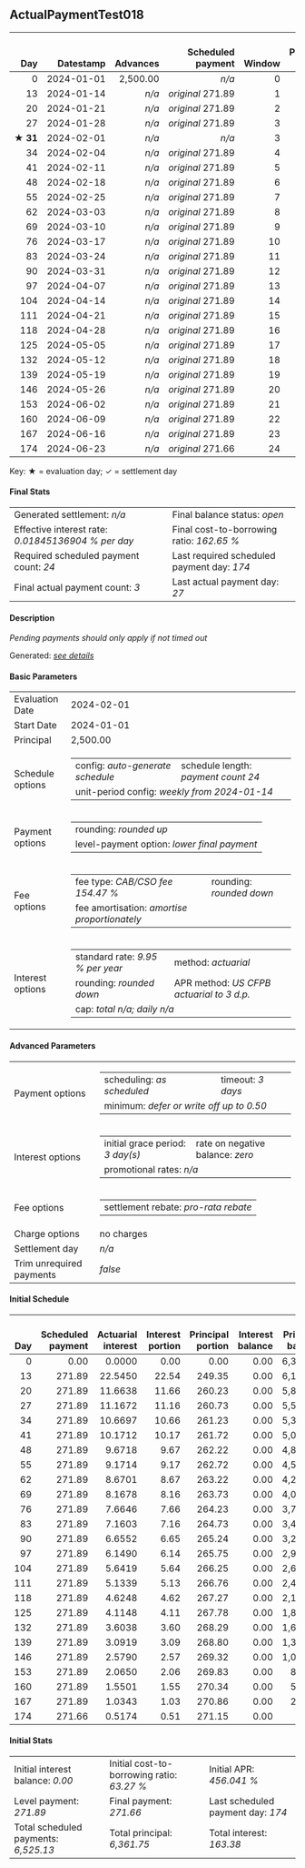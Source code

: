 <h2>ActualPaymentTest018</h2>
<table>
    <thead style="vertical-align: bottom;">
        <th class="ci00" style="text-align: right;">Day</th>
        <th class="ci01" style="text-align: right;">Datestamp</th>
        <th class="ci02" style="text-align: right;">Advances</th>
        <th class="ci03" style="text-align: right;">Scheduled payment</th>
        <th class="ci04" style="text-align: right;">Window</th>
        <th class="ci05" style="text-align: right;">Payment due</th>
        <th class="ci06" style="text-align: right;">Actual payments</th>
        <th class="ci07" style="text-align: right;">Net effect</th>
        <th class="ci08" style="text-align: right;">Payment status</th>
        <th class="ci09" style="text-align: right;">Balance status</th>
        <th class="ci10" style="text-align: right;">Actuarial interest</th>
        <th class="ci11" style="text-align: right;">New interest</th>
        <th class="ci12" style="text-align: right;">Interest portion</th>
        <th class="ci13" style="text-align: right;">Fee rebate if&nbsp;settled</th>
        <th class="ci14" style="text-align: right;">Fee rebate</th>
        <th class="ci15" style="text-align: right;">Fee portion</th>
        <th class="ci16" style="text-align: right;">Principal portion</th>
        <th class="ci17" style="text-align: right;">Interest balance</th>
        <th class="ci18" style="text-align: right;">Fee balance</th>
        <th class="ci19" style="text-align: right;">Principal balance</th>
        <th class="ci20" style="text-align: right;">Settlement figure</th>
    </thead>
    <tr style="text-align: right;">
        <td class="ci00">0</td>
        <td class="ci01" style="white-space: nowrap;">2024-01-01</td>
        <td class="ci02">2,500.00</td>
        <td class="ci03" style="white-space: nowrap;"><i>n/a<i></td>
        <td class="ci04">0</td>
        <td class="ci05">0.00</td>
        <td class="ci06"><i>n/a</i></td>
        <td class="ci07">0.00</td>
        <td class="ci08"><i>none&nbsp;scheduled</i></td>
        <td class="ci09">open</td>
        <td class="ci10">0.0000</td>
        <td class="ci11">0.0000</td>
        <td class="ci12">0.00</td>
        <td class="ci13">3,861.75</td>
        <td class="ci14">0.00</td>
        <td class="ci15">0.00</td>
        <td class="ci16">0.00</td>
        <td class="ci17">0.0000</td>
        <td class="ci18">3,861.75</td>
        <td class="ci19">2,500.00</td>
        <td class="ci20">6,361.75</td>
    </tr>
    <tr style="text-align: right;">
        <td class="ci00">13</td>
        <td class="ci01" style="white-space: nowrap;">2024-01-14</td>
        <td class="ci02"><i>n/a</i></td>
        <td class="ci03" style="white-space: nowrap;"><i>original</i> 271.89</td>
        <td class="ci04">1</td>
        <td class="ci05">271.89</td>
        <td class="ci06"><i>confirmed</i>&nbsp;271.89</td>
        <td class="ci07">271.89</td>
        <td class="ci08"><i>payment&nbsp;made</i></td>
        <td class="ci09">open</td>
        <td class="ci10">22.5450</td>
        <td class="ci11">22.5450</td>
        <td class="ci12">22.54</td>
        <td class="ci13">3,573.23</td>
        <td class="ci14">0.00</td>
        <td class="ci15">151.37</td>
        <td class="ci16">97.98</td>
        <td class="ci17">0.0000</td>
        <td class="ci18">3,710.38</td>
        <td class="ci19">2,402.02</td>
        <td class="ci20">2,539.17</td>
    </tr>
    <tr style="text-align: right;">
        <td class="ci00">20</td>
        <td class="ci01" style="white-space: nowrap;">2024-01-21</td>
        <td class="ci02"><i>n/a</i></td>
        <td class="ci03" style="white-space: nowrap;"><i>original</i> 271.89</td>
        <td class="ci04">2</td>
        <td class="ci05">271.89</td>
        <td class="ci06">271.89&nbsp;<i>timed&nbsp;out</i></td>
        <td class="ci07">0.00</td>
        <td class="ci08"><i>missed&nbsp;payment</i></td>
        <td class="ci09">open</td>
        <td class="ci10">11.6638</td>
        <td class="ci11">11.6638</td>
        <td class="ci12">0.00</td>
        <td class="ci13">3,417.88</td>
        <td class="ci14">0.00</td>
        <td class="ci15">0.00</td>
        <td class="ci16">0.00</td>
        <td class="ci17">11.6638</td>
        <td class="ci18">3,710.38</td>
        <td class="ci19">2,402.02</td>
        <td class="ci20">2,706.18</td>
    </tr>
    <tr style="text-align: right;">
        <td class="ci00">27</td>
        <td class="ci01" style="white-space: nowrap;">2024-01-28</td>
        <td class="ci02"><i>n/a</i></td>
        <td class="ci03" style="white-space: nowrap;"><i>original</i> 271.89</td>
        <td class="ci04">3</td>
        <td class="ci05">271.89</td>
        <td class="ci06">271.89&nbsp;<i>timed&nbsp;out</i></td>
        <td class="ci07">0.00</td>
        <td class="ci08"><i>missed&nbsp;payment</i></td>
        <td class="ci09">open</td>
        <td class="ci10">11.6638</td>
        <td class="ci11">11.6638</td>
        <td class="ci12">0.00</td>
        <td class="ci13">3,262.52</td>
        <td class="ci14">0.00</td>
        <td class="ci15">0.00</td>
        <td class="ci16">0.00</td>
        <td class="ci17">23.3276</td>
        <td class="ci18">3,710.38</td>
        <td class="ci19">2,402.02</td>
        <td class="ci20">2,873.20</td>
    </tr>
    <tr style="text-align: right;">
        <td class="ci00">&#x2605;&nbsp;<b>31</b></td>
        <td class="ci01" style="white-space: nowrap;">2024-02-01</td>
        <td class="ci02"><i>n/a</i></td>
        <td class="ci03" style="white-space: nowrap;"><i>n/a<i></td>
        <td class="ci04">3</td>
        <td class="ci05">0.00</td>
        <td class="ci06"><i>n/a</i></td>
        <td class="ci07">0.00</td>
        <td class="ci08"><i>information&nbsp;only</i></td>
        <td class="ci09">open</td>
        <td class="ci10">6.6650</td>
        <td class="ci11">6.6650</td>
        <td class="ci12">0.00</td>
        <td class="ci13">3,173.74</td>
        <td class="ci14">0.00</td>
        <td class="ci15">0.00</td>
        <td class="ci16">0.00</td>
        <td class="ci17">29.9926</td>
        <td class="ci18">3,710.38</td>
        <td class="ci19">2,402.02</td>
        <td class="ci20">2,968.65</td>
    </tr>
    <tr style="text-align: right;">
        <td class="ci00">34</td>
        <td class="ci01" style="white-space: nowrap;">2024-02-04</td>
        <td class="ci02"><i>n/a</i></td>
        <td class="ci03" style="white-space: nowrap;"><i>original</i> 271.89</td>
        <td class="ci04">4</td>
        <td class="ci05">271.89</td>
        <td class="ci06"><i>n/a</i></td>
        <td class="ci07">271.89</td>
        <td class="ci08"><i>not&nbsp;yet&nbsp;due</i></td>
        <td class="ci09">open</td>
        <td class="ci10">4.9988</td>
        <td class="ci11">4.9988</td>
        <td class="ci12">34.99</td>
        <td class="ci13">3,107.16</td>
        <td class="ci14">0.00</td>
        <td class="ci15">143.81</td>
        <td class="ci16">93.09</td>
        <td class="ci17">0.0000</td>
        <td class="ci18">3,566.57</td>
        <td class="ci19">2,308.93</td>
        <td class="ci20">3,040.23</td>
    </tr>
    <tr style="text-align: right;">
        <td class="ci00">41</td>
        <td class="ci01" style="white-space: nowrap;">2024-02-11</td>
        <td class="ci02"><i>n/a</i></td>
        <td class="ci03" style="white-space: nowrap;"><i>original</i> 271.89</td>
        <td class="ci04">5</td>
        <td class="ci05">271.89</td>
        <td class="ci06"><i>n/a</i></td>
        <td class="ci07">271.89</td>
        <td class="ci08"><i>not&nbsp;yet&nbsp;due</i></td>
        <td class="ci09">open</td>
        <td class="ci10">11.2117</td>
        <td class="ci11">11.2117</td>
        <td class="ci12">11.21</td>
        <td class="ci13">2,951.80</td>
        <td class="ci14">0.00</td>
        <td class="ci15">158.24</td>
        <td class="ci16">102.44</td>
        <td class="ci17">0.0000</td>
        <td class="ci18">3,408.33</td>
        <td class="ci19">2,206.49</td>
        <td class="ci20">2,934.91</td>
    </tr>
    <tr style="text-align: right;">
        <td class="ci00">48</td>
        <td class="ci01" style="white-space: nowrap;">2024-02-18</td>
        <td class="ci02"><i>n/a</i></td>
        <td class="ci03" style="white-space: nowrap;"><i>original</i> 271.89</td>
        <td class="ci04">6</td>
        <td class="ci05">271.89</td>
        <td class="ci06"><i>n/a</i></td>
        <td class="ci07">271.89</td>
        <td class="ci08"><i>not&nbsp;yet&nbsp;due</i></td>
        <td class="ci09">open</td>
        <td class="ci10">10.7143</td>
        <td class="ci11">10.7143</td>
        <td class="ci12">10.71</td>
        <td class="ci13">2,796.44</td>
        <td class="ci14">0.00</td>
        <td class="ci15">158.55</td>
        <td class="ci16">102.63</td>
        <td class="ci17">0.0000</td>
        <td class="ci18">3,249.78</td>
        <td class="ci19">2,103.86</td>
        <td class="ci20">2,829.09</td>
    </tr>
    <tr style="text-align: right;">
        <td class="ci00">55</td>
        <td class="ci01" style="white-space: nowrap;">2024-02-25</td>
        <td class="ci02"><i>n/a</i></td>
        <td class="ci03" style="white-space: nowrap;"><i>original</i> 271.89</td>
        <td class="ci04">7</td>
        <td class="ci05">271.89</td>
        <td class="ci06"><i>n/a</i></td>
        <td class="ci07">271.89</td>
        <td class="ci08"><i>not&nbsp;yet&nbsp;due</i></td>
        <td class="ci09">open</td>
        <td class="ci10">10.2159</td>
        <td class="ci11">10.2159</td>
        <td class="ci12">10.21</td>
        <td class="ci13">2,641.09</td>
        <td class="ci14">0.00</td>
        <td class="ci15">158.85</td>
        <td class="ci16">102.83</td>
        <td class="ci17">0.0000</td>
        <td class="ci18">3,090.93</td>
        <td class="ci19">2,001.03</td>
        <td class="ci20">2,722.76</td>
    </tr>
    <tr style="text-align: right;">
        <td class="ci00">62</td>
        <td class="ci01" style="white-space: nowrap;">2024-03-03</td>
        <td class="ci02"><i>n/a</i></td>
        <td class="ci03" style="white-space: nowrap;"><i>original</i> 271.89</td>
        <td class="ci04">8</td>
        <td class="ci05">271.89</td>
        <td class="ci06"><i>n/a</i></td>
        <td class="ci07">271.89</td>
        <td class="ci08"><i>not&nbsp;yet&nbsp;due</i></td>
        <td class="ci09">open</td>
        <td class="ci10">9.7166</td>
        <td class="ci11">9.7166</td>
        <td class="ci12">9.71</td>
        <td class="ci13">2,485.73</td>
        <td class="ci14">0.00</td>
        <td class="ci15">159.16</td>
        <td class="ci16">103.02</td>
        <td class="ci17">0.0000</td>
        <td class="ci18">2,931.77</td>
        <td class="ci19">1,898.01</td>
        <td class="ci20">2,615.94</td>
    </tr>
    <tr style="text-align: right;">
        <td class="ci00">69</td>
        <td class="ci01" style="white-space: nowrap;">2024-03-10</td>
        <td class="ci02"><i>n/a</i></td>
        <td class="ci03" style="white-space: nowrap;"><i>original</i> 271.89</td>
        <td class="ci04">9</td>
        <td class="ci05">271.89</td>
        <td class="ci06"><i>n/a</i></td>
        <td class="ci07">271.89</td>
        <td class="ci08"><i>not&nbsp;yet&nbsp;due</i></td>
        <td class="ci09">open</td>
        <td class="ci10">9.2163</td>
        <td class="ci11">9.2163</td>
        <td class="ci12">9.21</td>
        <td class="ci13">2,330.37</td>
        <td class="ci14">0.00</td>
        <td class="ci15">159.46</td>
        <td class="ci16">103.22</td>
        <td class="ci17">0.0000</td>
        <td class="ci18">2,772.31</td>
        <td class="ci19">1,794.79</td>
        <td class="ci20">2,508.62</td>
    </tr>
    <tr style="text-align: right;">
        <td class="ci00">76</td>
        <td class="ci01" style="white-space: nowrap;">2024-03-17</td>
        <td class="ci02"><i>n/a</i></td>
        <td class="ci03" style="white-space: nowrap;"><i>original</i> 271.89</td>
        <td class="ci04">10</td>
        <td class="ci05">271.89</td>
        <td class="ci06"><i>n/a</i></td>
        <td class="ci07">271.89</td>
        <td class="ci08"><i>not&nbsp;yet&nbsp;due</i></td>
        <td class="ci09">open</td>
        <td class="ci10">8.7150</td>
        <td class="ci11">8.7150</td>
        <td class="ci12">8.71</td>
        <td class="ci13">2,175.01</td>
        <td class="ci14">0.00</td>
        <td class="ci15">159.76</td>
        <td class="ci16">103.42</td>
        <td class="ci17">0.0000</td>
        <td class="ci18">2,612.55</td>
        <td class="ci19">1,691.37</td>
        <td class="ci20">2,400.80</td>
    </tr>
    <tr style="text-align: right;">
        <td class="ci00">83</td>
        <td class="ci01" style="white-space: nowrap;">2024-03-24</td>
        <td class="ci02"><i>n/a</i></td>
        <td class="ci03" style="white-space: nowrap;"><i>original</i> 271.89</td>
        <td class="ci04">11</td>
        <td class="ci05">271.89</td>
        <td class="ci06"><i>n/a</i></td>
        <td class="ci07">271.89</td>
        <td class="ci08"><i>not&nbsp;yet&nbsp;due</i></td>
        <td class="ci09">open</td>
        <td class="ci10">8.2128</td>
        <td class="ci11">8.2128</td>
        <td class="ci12">8.21</td>
        <td class="ci13">2,019.66</td>
        <td class="ci14">0.00</td>
        <td class="ci15">160.07</td>
        <td class="ci16">103.61</td>
        <td class="ci17">0.0000</td>
        <td class="ci18">2,452.48</td>
        <td class="ci19">1,587.76</td>
        <td class="ci20">2,292.47</td>
    </tr>
    <tr style="text-align: right;">
        <td class="ci00">90</td>
        <td class="ci01" style="white-space: nowrap;">2024-03-31</td>
        <td class="ci02"><i>n/a</i></td>
        <td class="ci03" style="white-space: nowrap;"><i>original</i> 271.89</td>
        <td class="ci04">12</td>
        <td class="ci05">271.89</td>
        <td class="ci06"><i>n/a</i></td>
        <td class="ci07">271.89</td>
        <td class="ci08"><i>not&nbsp;yet&nbsp;due</i></td>
        <td class="ci09">open</td>
        <td class="ci10">7.7097</td>
        <td class="ci11">7.7097</td>
        <td class="ci12">7.70</td>
        <td class="ci13">1,864.30</td>
        <td class="ci14">0.00</td>
        <td class="ci15">160.38</td>
        <td class="ci16">103.81</td>
        <td class="ci17">0.0000</td>
        <td class="ci18">2,292.10</td>
        <td class="ci19">1,483.95</td>
        <td class="ci20">2,183.64</td>
    </tr>
    <tr style="text-align: right;">
        <td class="ci00">97</td>
        <td class="ci01" style="white-space: nowrap;">2024-04-07</td>
        <td class="ci02"><i>n/a</i></td>
        <td class="ci03" style="white-space: nowrap;"><i>original</i> 271.89</td>
        <td class="ci04">13</td>
        <td class="ci05">271.89</td>
        <td class="ci06"><i>n/a</i></td>
        <td class="ci07">271.89</td>
        <td class="ci08"><i>not&nbsp;yet&nbsp;due</i></td>
        <td class="ci09">open</td>
        <td class="ci10">7.2055</td>
        <td class="ci11">7.2055</td>
        <td class="ci12">7.20</td>
        <td class="ci13">1,708.94</td>
        <td class="ci14">0.00</td>
        <td class="ci15">160.68</td>
        <td class="ci16">104.01</td>
        <td class="ci17">0.0000</td>
        <td class="ci18">2,131.42</td>
        <td class="ci19">1,379.94</td>
        <td class="ci20">2,074.31</td>
    </tr>
    <tr style="text-align: right;">
        <td class="ci00">104</td>
        <td class="ci01" style="white-space: nowrap;">2024-04-14</td>
        <td class="ci02"><i>n/a</i></td>
        <td class="ci03" style="white-space: nowrap;"><i>original</i> 271.89</td>
        <td class="ci04">14</td>
        <td class="ci05">271.89</td>
        <td class="ci06"><i>n/a</i></td>
        <td class="ci07">271.89</td>
        <td class="ci08"><i>not&nbsp;yet&nbsp;due</i></td>
        <td class="ci09">open</td>
        <td class="ci10">6.7004</td>
        <td class="ci11">6.7004</td>
        <td class="ci12">6.70</td>
        <td class="ci13">1,553.58</td>
        <td class="ci14">0.00</td>
        <td class="ci15">160.98</td>
        <td class="ci16">104.21</td>
        <td class="ci17">0.0000</td>
        <td class="ci18">1,970.44</td>
        <td class="ci19">1,275.73</td>
        <td class="ci20">1,964.48</td>
    </tr>
    <tr style="text-align: right;">
        <td class="ci00">111</td>
        <td class="ci01" style="white-space: nowrap;">2024-04-21</td>
        <td class="ci02"><i>n/a</i></td>
        <td class="ci03" style="white-space: nowrap;"><i>original</i> 271.89</td>
        <td class="ci04">15</td>
        <td class="ci05">271.89</td>
        <td class="ci06"><i>n/a</i></td>
        <td class="ci07">271.89</td>
        <td class="ci08"><i>not&nbsp;yet&nbsp;due</i></td>
        <td class="ci09">open</td>
        <td class="ci10">6.1944</td>
        <td class="ci11">6.1944</td>
        <td class="ci12">6.19</td>
        <td class="ci13">1,398.22</td>
        <td class="ci14">0.00</td>
        <td class="ci15">161.29</td>
        <td class="ci16">104.41</td>
        <td class="ci17">0.0000</td>
        <td class="ci18">1,809.15</td>
        <td class="ci19">1,171.32</td>
        <td class="ci20">1,854.14</td>
    </tr>
    <tr style="text-align: right;">
        <td class="ci00">118</td>
        <td class="ci01" style="white-space: nowrap;">2024-04-28</td>
        <td class="ci02"><i>n/a</i></td>
        <td class="ci03" style="white-space: nowrap;"><i>original</i> 271.89</td>
        <td class="ci04">16</td>
        <td class="ci05">271.89</td>
        <td class="ci06"><i>n/a</i></td>
        <td class="ci07">271.89</td>
        <td class="ci08"><i>not&nbsp;yet&nbsp;due</i></td>
        <td class="ci09">open</td>
        <td class="ci10">5.6874</td>
        <td class="ci11">5.6874</td>
        <td class="ci12">5.68</td>
        <td class="ci13">1,242.87</td>
        <td class="ci14">0.00</td>
        <td class="ci15">161.60</td>
        <td class="ci16">104.61</td>
        <td class="ci17">0.0000</td>
        <td class="ci18">1,647.55</td>
        <td class="ci19">1,066.71</td>
        <td class="ci20">1,743.28</td>
    </tr>
    <tr style="text-align: right;">
        <td class="ci00">125</td>
        <td class="ci01" style="white-space: nowrap;">2024-05-05</td>
        <td class="ci02"><i>n/a</i></td>
        <td class="ci03" style="white-space: nowrap;"><i>original</i> 271.89</td>
        <td class="ci04">17</td>
        <td class="ci05">271.89</td>
        <td class="ci06"><i>n/a</i></td>
        <td class="ci07">271.89</td>
        <td class="ci08"><i>not&nbsp;yet&nbsp;due</i></td>
        <td class="ci09">open</td>
        <td class="ci10">5.1794</td>
        <td class="ci11">5.1794</td>
        <td class="ci12">5.17</td>
        <td class="ci13">1,087.51</td>
        <td class="ci14">0.00</td>
        <td class="ci15">161.91</td>
        <td class="ci16">104.81</td>
        <td class="ci17">0.0000</td>
        <td class="ci18">1,485.64</td>
        <td class="ci19">961.90</td>
        <td class="ci20">1,631.92</td>
    </tr>
    <tr style="text-align: right;">
        <td class="ci00">132</td>
        <td class="ci01" style="white-space: nowrap;">2024-05-12</td>
        <td class="ci02"><i>n/a</i></td>
        <td class="ci03" style="white-space: nowrap;"><i>original</i> 271.89</td>
        <td class="ci04">18</td>
        <td class="ci05">271.89</td>
        <td class="ci06"><i>n/a</i></td>
        <td class="ci07">271.89</td>
        <td class="ci08"><i>not&nbsp;yet&nbsp;due</i></td>
        <td class="ci09">open</td>
        <td class="ci10">4.6704</td>
        <td class="ci11">4.6704</td>
        <td class="ci12">4.67</td>
        <td class="ci13">932.15</td>
        <td class="ci14">0.00</td>
        <td class="ci15">162.21</td>
        <td class="ci16">105.01</td>
        <td class="ci17">0.0000</td>
        <td class="ci18">1,323.43</td>
        <td class="ci19">856.89</td>
        <td class="ci20">1,520.06</td>
    </tr>
    <tr style="text-align: right;">
        <td class="ci00">139</td>
        <td class="ci01" style="white-space: nowrap;">2024-05-19</td>
        <td class="ci02"><i>n/a</i></td>
        <td class="ci03" style="white-space: nowrap;"><i>original</i> 271.89</td>
        <td class="ci04">19</td>
        <td class="ci05">271.89</td>
        <td class="ci06"><i>n/a</i></td>
        <td class="ci07">271.89</td>
        <td class="ci08"><i>not&nbsp;yet&nbsp;due</i></td>
        <td class="ci09">open</td>
        <td class="ci10">4.1605</td>
        <td class="ci11">4.1605</td>
        <td class="ci12">4.16</td>
        <td class="ci13">776.79</td>
        <td class="ci14">0.00</td>
        <td class="ci15">162.52</td>
        <td class="ci16">105.21</td>
        <td class="ci17">0.0000</td>
        <td class="ci18">1,160.91</td>
        <td class="ci19">751.68</td>
        <td class="ci20">1,407.69</td>
    </tr>
    <tr style="text-align: right;">
        <td class="ci00">146</td>
        <td class="ci01" style="white-space: nowrap;">2024-05-26</td>
        <td class="ci02"><i>n/a</i></td>
        <td class="ci03" style="white-space: nowrap;"><i>original</i> 271.89</td>
        <td class="ci04">20</td>
        <td class="ci05">271.89</td>
        <td class="ci06"><i>n/a</i></td>
        <td class="ci07">271.89</td>
        <td class="ci08"><i>not&nbsp;yet&nbsp;due</i></td>
        <td class="ci09">open</td>
        <td class="ci10">3.6496</td>
        <td class="ci11">3.6496</td>
        <td class="ci12">3.64</td>
        <td class="ci13">621.44</td>
        <td class="ci14">0.00</td>
        <td class="ci15">162.84</td>
        <td class="ci16">105.41</td>
        <td class="ci17">0.0000</td>
        <td class="ci18">998.07</td>
        <td class="ci19">646.27</td>
        <td class="ci20">1,294.79</td>
    </tr>
    <tr style="text-align: right;">
        <td class="ci00">153</td>
        <td class="ci01" style="white-space: nowrap;">2024-06-02</td>
        <td class="ci02"><i>n/a</i></td>
        <td class="ci03" style="white-space: nowrap;"><i>original</i> 271.89</td>
        <td class="ci04">21</td>
        <td class="ci05">271.89</td>
        <td class="ci06"><i>n/a</i></td>
        <td class="ci07">271.89</td>
        <td class="ci08"><i>not&nbsp;yet&nbsp;due</i></td>
        <td class="ci09">open</td>
        <td class="ci10">3.1378</td>
        <td class="ci11">3.1378</td>
        <td class="ci12">3.13</td>
        <td class="ci13">466.08</td>
        <td class="ci14">0.00</td>
        <td class="ci15">163.15</td>
        <td class="ci16">105.61</td>
        <td class="ci17">0.0000</td>
        <td class="ci18">834.92</td>
        <td class="ci19">540.66</td>
        <td class="ci20">1,181.39</td>
    </tr>
    <tr style="text-align: right;">
        <td class="ci00">160</td>
        <td class="ci01" style="white-space: nowrap;">2024-06-09</td>
        <td class="ci02"><i>n/a</i></td>
        <td class="ci03" style="white-space: nowrap;"><i>original</i> 271.89</td>
        <td class="ci04">22</td>
        <td class="ci05">271.89</td>
        <td class="ci06"><i>n/a</i></td>
        <td class="ci07">271.89</td>
        <td class="ci08"><i>not&nbsp;yet&nbsp;due</i></td>
        <td class="ci09">open</td>
        <td class="ci10">2.6249</td>
        <td class="ci11">2.6249</td>
        <td class="ci12">2.62</td>
        <td class="ci13">310.72</td>
        <td class="ci14">0.00</td>
        <td class="ci15">163.46</td>
        <td class="ci16">105.81</td>
        <td class="ci17">0.0000</td>
        <td class="ci18">671.46</td>
        <td class="ci19">434.85</td>
        <td class="ci20">1,067.48</td>
    </tr>
    <tr style="text-align: right;">
        <td class="ci00">167</td>
        <td class="ci01" style="white-space: nowrap;">2024-06-16</td>
        <td class="ci02"><i>n/a</i></td>
        <td class="ci03" style="white-space: nowrap;"><i>original</i> 271.89</td>
        <td class="ci04">23</td>
        <td class="ci05">271.89</td>
        <td class="ci06"><i>n/a</i></td>
        <td class="ci07">271.89</td>
        <td class="ci08"><i>not&nbsp;yet&nbsp;due</i></td>
        <td class="ci09">open</td>
        <td class="ci10">2.1111</td>
        <td class="ci11">2.1111</td>
        <td class="ci12">2.11</td>
        <td class="ci13">155.36</td>
        <td class="ci14">0.00</td>
        <td class="ci15">163.77</td>
        <td class="ci16">106.01</td>
        <td class="ci17">0.0000</td>
        <td class="ci18">507.69</td>
        <td class="ci19">328.84</td>
        <td class="ci20">836.53</td>
    </tr>
    <tr style="text-align: right;">
        <td class="ci00">174</td>
        <td class="ci01" style="white-space: nowrap;">2024-06-23</td>
        <td class="ci02"><i>n/a</i></td>
        <td class="ci03" style="white-space: nowrap;"><i>original</i> 271.66</td>
        <td class="ci04">24</td>
        <td class="ci05">271.66</td>
        <td class="ci06"><i>n/a</i></td>
        <td class="ci07">271.66</td>
        <td class="ci08"><i>not&nbsp;yet&nbsp;due</i></td>
        <td class="ci09">open</td>
        <td class="ci10">1.5963</td>
        <td class="ci11">1.5963</td>
        <td class="ci12">1.59</td>
        <td class="ci13">0.00</td>
        <td class="ci14">0.00</td>
        <td class="ci15">163.94</td>
        <td class="ci16">106.13</td>
        <td class="ci17">0.0000</td>
        <td class="ci18">343.75</td>
        <td class="ci19">222.71</td>
        <td class="ci20">566.46</td>
    </tr>
</table><p>Key: &#x2605; = evaluation day; &#x2713; = settlement day</p>
<h4>Final Stats</h4>
<table>
    <tr>
        <td>Generated settlement: <i><i>n/a</i></i></td>
        <td>Final balance status: <i>open</i></td>
    </tr>
    <tr>
        <td>Effective interest rate: <i>0.01845136904 % per day</i></td>
        <td>Final cost-to-borrowing ratio: <i>162.65 %</i></td>
    </tr>
    <tr>
        <td>Required scheduled payment count: <i>24</i></td>
        <td>Last required scheduled payment day: <i>174</i></td>
    </tr>
    <tr>
        <td>Final actual payment count: <i>3</i></td>
        <td>Last actual payment day: <i>27</i></td>
    </tr>
</table>

<h4>Description</h4>
<p><i>Pending payments should only apply if not timed out</i></p>
<p>Generated: <i><a href="../GeneratedDate.html">see details</a></i></p>
<h4>Basic Parameters</h4>
<table>
    <tr>
        <td>Evaluation Date</td>
        <td>2024-02-01</td>
    </tr>
    <tr>
        <td>Start Date</td>
        <td>2024-01-01</td>
    </tr>
    <tr>
        <td>Principal</td>
        <td>2,500.00</td>
    </tr>
    <tr>
        <td>Schedule options</td>
        <td>
            <table>
                <tr>
                    <td>config: <i>auto-generate schedule</i></td>
                    <td>schedule length: <i><i>payment count</i> 24</i></td>
                </tr>
                <tr>
                    <td colspan="2" style="white-space: nowrap;">unit-period config: <i>weekly from 2024-01-14</i></td>
                </tr>
            </table>
        </td>
    </tr>
    <tr>
        <td>Payment options</td>
        <td>
            <table>
                <tr>
                    <td>rounding: <i>rounded up</i></td>
                </tr>
                <tr>
                    <td>level-payment option: <i>lower&nbsp;final&nbsp;payment</i></td>
                </tr>
            </table>
        </td>
    </tr>
    <tr>
        <td>Fee options</td>
        <td>
            <table>
                <tr>
                    <td>fee type: <i><i>CAB/CSO fee</i> 154.47 %</i></td>
                    <td>rounding: <i>rounded down</i></td>
                </tr>
                <tr>
                    <td>fee amortisation: <i>amortise proportionately</i></td>
                </tr>
            </table>
        </td>
    </tr>
    <tr>
        <td>Interest options</td>
        <td>
            <table>
                <tr>
                    <td>standard rate: <i>9.95 % per year</i></td>
                    <td>method: <i>actuarial</i></td>
                </tr>
                <tr>
                    <td>rounding: <i>rounded down</i></td>
                    <td>APR method: <i>US CFPB actuarial to 3 d.p.</i></td>
                </tr>
                <tr>
                    <td colspan="2">cap: <i>total <i>n/a</i>; daily <i>n/a</i></td>
                </tr>
            </table>
        </td>
    </tr>
</table>
<h4>Advanced Parameters</h4>
<table>
    <tr>
        <td>Payment options</td>
        <td>
                <table>
                    <tr>
                        <td>scheduling: <i>as scheduled</i></td>
                        <td>timeout: <i>3 days</i></td>
                    </tr>
                    <tr>
                        <td colspan="2">minimum: <i>defer&nbsp;or&nbsp;write&nbsp;off&nbsp;up&nbsp;to&nbsp;0.50</i></td>
                    </tr>
                </table>
        </td>
    </tr>
    <tr>
        <td>Interest options</td>
        <td>
            <table>
                <tr>
                    <td>initial grace period: <i>3 day(s)</i></td>
                    <td>rate on negative balance: <i>zero</i></td>
                </tr>
                <tr>
                    <td colspan="2">promotional rates: <i><i>n/a</i></i></td>
                </tr>
            </table>
        </td>
    </tr>
    <tr>
        <td>Fee options</td>
        <td>
            <table>
                <tr>
                    <td>settlement rebate: <i>pro-rata rebate</i></td>
                </tr>
            </table>
        </td>
    </tr>
    <tr>
        <td>Charge options</td>
        <td>no charges
        </td>
    </tr>
    <tr>
        <td>Settlement day</td><td><i><i>n/a</i></i></td>
    </tr>
    <tr>
        <td>Trim unrequired payments</td><td><i>false</i></td>
    </tr>
</table><h4>Initial Schedule</h4>
<table>
    <thead style="vertical-align: bottom;">
        <th style="text-align: right;">Day</th>
        <th style="text-align: right;">Scheduled payment</th>
        <th style="text-align: right;">Actuarial interest</th>
        <th style="text-align: right;">Interest portion</th>
        <th style="text-align: right;">Principal portion</th>
        <th style="text-align: right;">Interest balance</th>
        <th style="text-align: right;">Principal balance</th>
        <th style="text-align: right;">Total actuarial interest</th>
        <th style="text-align: right;">Total interest</th>
        <th style="text-align: right;">Total principal</th>
    </thead>
    <tr style="text-align: right;">
        <td class="ci00">0</td>
        <td class="ci01" style="white-space: nowrap;">0.00</td>
        <td class="ci02">0.0000</td>
        <td class="ci03">0.00</td>
        <td class="ci04">0.00</td>
        <td class="ci05">0.00</td>
        <td class="ci06">6,361.75</td>
        <td class="ci07">0.0000</td>
        <td class="ci08">0.00</td>
        <td class="ci09">0.00</td>
    </tr>
    <tr style="text-align: right;">
        <td class="ci00">13</td>
        <td class="ci01" style="white-space: nowrap;">271.89</td>
        <td class="ci02">22.5450</td>
        <td class="ci03">22.54</td>
        <td class="ci04">249.35</td>
        <td class="ci05">0.00</td>
        <td class="ci06">6,112.40</td>
        <td class="ci07">22.5450</td>
        <td class="ci08">22.54</td>
        <td class="ci09">249.35</td>
    </tr>
    <tr style="text-align: right;">
        <td class="ci00">20</td>
        <td class="ci01" style="white-space: nowrap;">271.89</td>
        <td class="ci02">11.6638</td>
        <td class="ci03">11.66</td>
        <td class="ci04">260.23</td>
        <td class="ci05">0.00</td>
        <td class="ci06">5,852.17</td>
        <td class="ci07">34.2088</td>
        <td class="ci08">34.20</td>
        <td class="ci09">509.58</td>
    </tr>
    <tr style="text-align: right;">
        <td class="ci00">27</td>
        <td class="ci01" style="white-space: nowrap;">271.89</td>
        <td class="ci02">11.1672</td>
        <td class="ci03">11.16</td>
        <td class="ci04">260.73</td>
        <td class="ci05">0.00</td>
        <td class="ci06">5,591.44</td>
        <td class="ci07">45.3760</td>
        <td class="ci08">45.36</td>
        <td class="ci09">770.31</td>
    </tr>
    <tr style="text-align: right;">
        <td class="ci00">34</td>
        <td class="ci01" style="white-space: nowrap;">271.89</td>
        <td class="ci02">10.6697</td>
        <td class="ci03">10.66</td>
        <td class="ci04">261.23</td>
        <td class="ci05">0.00</td>
        <td class="ci06">5,330.21</td>
        <td class="ci07">56.0457</td>
        <td class="ci08">56.02</td>
        <td class="ci09">1,031.54</td>
    </tr>
    <tr style="text-align: right;">
        <td class="ci00">41</td>
        <td class="ci01" style="white-space: nowrap;">271.89</td>
        <td class="ci02">10.1712</td>
        <td class="ci03">10.17</td>
        <td class="ci04">261.72</td>
        <td class="ci05">0.00</td>
        <td class="ci06">5,068.49</td>
        <td class="ci07">66.2169</td>
        <td class="ci08">66.19</td>
        <td class="ci09">1,293.26</td>
    </tr>
    <tr style="text-align: right;">
        <td class="ci00">48</td>
        <td class="ci01" style="white-space: nowrap;">271.89</td>
        <td class="ci02">9.6718</td>
        <td class="ci03">9.67</td>
        <td class="ci04">262.22</td>
        <td class="ci05">0.00</td>
        <td class="ci06">4,806.27</td>
        <td class="ci07">75.8887</td>
        <td class="ci08">75.86</td>
        <td class="ci09">1,555.48</td>
    </tr>
    <tr style="text-align: right;">
        <td class="ci00">55</td>
        <td class="ci01" style="white-space: nowrap;">271.89</td>
        <td class="ci02">9.1714</td>
        <td class="ci03">9.17</td>
        <td class="ci04">262.72</td>
        <td class="ci05">0.00</td>
        <td class="ci06">4,543.55</td>
        <td class="ci07">85.0601</td>
        <td class="ci08">85.03</td>
        <td class="ci09">1,818.20</td>
    </tr>
    <tr style="text-align: right;">
        <td class="ci00">62</td>
        <td class="ci01" style="white-space: nowrap;">271.89</td>
        <td class="ci02">8.6701</td>
        <td class="ci03">8.67</td>
        <td class="ci04">263.22</td>
        <td class="ci05">0.00</td>
        <td class="ci06">4,280.33</td>
        <td class="ci07">93.7302</td>
        <td class="ci08">93.70</td>
        <td class="ci09">2,081.42</td>
    </tr>
    <tr style="text-align: right;">
        <td class="ci00">69</td>
        <td class="ci01" style="white-space: nowrap;">271.89</td>
        <td class="ci02">8.1678</td>
        <td class="ci03">8.16</td>
        <td class="ci04">263.73</td>
        <td class="ci05">0.00</td>
        <td class="ci06">4,016.60</td>
        <td class="ci07">101.8980</td>
        <td class="ci08">101.86</td>
        <td class="ci09">2,345.15</td>
    </tr>
    <tr style="text-align: right;">
        <td class="ci00">76</td>
        <td class="ci01" style="white-space: nowrap;">271.89</td>
        <td class="ci02">7.6646</td>
        <td class="ci03">7.66</td>
        <td class="ci04">264.23</td>
        <td class="ci05">0.00</td>
        <td class="ci06">3,752.37</td>
        <td class="ci07">109.5626</td>
        <td class="ci08">109.52</td>
        <td class="ci09">2,609.38</td>
    </tr>
    <tr style="text-align: right;">
        <td class="ci00">83</td>
        <td class="ci01" style="white-space: nowrap;">271.89</td>
        <td class="ci02">7.1603</td>
        <td class="ci03">7.16</td>
        <td class="ci04">264.73</td>
        <td class="ci05">0.00</td>
        <td class="ci06">3,487.64</td>
        <td class="ci07">116.7229</td>
        <td class="ci08">116.68</td>
        <td class="ci09">2,874.11</td>
    </tr>
    <tr style="text-align: right;">
        <td class="ci00">90</td>
        <td class="ci01" style="white-space: nowrap;">271.89</td>
        <td class="ci02">6.6552</td>
        <td class="ci03">6.65</td>
        <td class="ci04">265.24</td>
        <td class="ci05">0.00</td>
        <td class="ci06">3,222.40</td>
        <td class="ci07">123.3781</td>
        <td class="ci08">123.33</td>
        <td class="ci09">3,139.35</td>
    </tr>
    <tr style="text-align: right;">
        <td class="ci00">97</td>
        <td class="ci01" style="white-space: nowrap;">271.89</td>
        <td class="ci02">6.1490</td>
        <td class="ci03">6.14</td>
        <td class="ci04">265.75</td>
        <td class="ci05">0.00</td>
        <td class="ci06">2,956.65</td>
        <td class="ci07">129.5271</td>
        <td class="ci08">129.47</td>
        <td class="ci09">3,405.10</td>
    </tr>
    <tr style="text-align: right;">
        <td class="ci00">104</td>
        <td class="ci01" style="white-space: nowrap;">271.89</td>
        <td class="ci02">5.6419</td>
        <td class="ci03">5.64</td>
        <td class="ci04">266.25</td>
        <td class="ci05">0.00</td>
        <td class="ci06">2,690.40</td>
        <td class="ci07">135.1691</td>
        <td class="ci08">135.11</td>
        <td class="ci09">3,671.35</td>
    </tr>
    <tr style="text-align: right;">
        <td class="ci00">111</td>
        <td class="ci01" style="white-space: nowrap;">271.89</td>
        <td class="ci02">5.1339</td>
        <td class="ci03">5.13</td>
        <td class="ci04">266.76</td>
        <td class="ci05">0.00</td>
        <td class="ci06">2,423.64</td>
        <td class="ci07">140.3030</td>
        <td class="ci08">140.24</td>
        <td class="ci09">3,938.11</td>
    </tr>
    <tr style="text-align: right;">
        <td class="ci00">118</td>
        <td class="ci01" style="white-space: nowrap;">271.89</td>
        <td class="ci02">4.6248</td>
        <td class="ci03">4.62</td>
        <td class="ci04">267.27</td>
        <td class="ci05">0.00</td>
        <td class="ci06">2,156.37</td>
        <td class="ci07">144.9278</td>
        <td class="ci08">144.86</td>
        <td class="ci09">4,205.38</td>
    </tr>
    <tr style="text-align: right;">
        <td class="ci00">125</td>
        <td class="ci01" style="white-space: nowrap;">271.89</td>
        <td class="ci02">4.1148</td>
        <td class="ci03">4.11</td>
        <td class="ci04">267.78</td>
        <td class="ci05">0.00</td>
        <td class="ci06">1,888.59</td>
        <td class="ci07">149.0426</td>
        <td class="ci08">148.97</td>
        <td class="ci09">4,473.16</td>
    </tr>
    <tr style="text-align: right;">
        <td class="ci00">132</td>
        <td class="ci01" style="white-space: nowrap;">271.89</td>
        <td class="ci02">3.6038</td>
        <td class="ci03">3.60</td>
        <td class="ci04">268.29</td>
        <td class="ci05">0.00</td>
        <td class="ci06">1,620.30</td>
        <td class="ci07">152.6465</td>
        <td class="ci08">152.57</td>
        <td class="ci09">4,741.45</td>
    </tr>
    <tr style="text-align: right;">
        <td class="ci00">139</td>
        <td class="ci01" style="white-space: nowrap;">271.89</td>
        <td class="ci02">3.0919</td>
        <td class="ci03">3.09</td>
        <td class="ci04">268.80</td>
        <td class="ci05">0.00</td>
        <td class="ci06">1,351.50</td>
        <td class="ci07">155.7384</td>
        <td class="ci08">155.66</td>
        <td class="ci09">5,010.25</td>
    </tr>
    <tr style="text-align: right;">
        <td class="ci00">146</td>
        <td class="ci01" style="white-space: nowrap;">271.89</td>
        <td class="ci02">2.5790</td>
        <td class="ci03">2.57</td>
        <td class="ci04">269.32</td>
        <td class="ci05">0.00</td>
        <td class="ci06">1,082.18</td>
        <td class="ci07">158.3173</td>
        <td class="ci08">158.23</td>
        <td class="ci09">5,279.57</td>
    </tr>
    <tr style="text-align: right;">
        <td class="ci00">153</td>
        <td class="ci01" style="white-space: nowrap;">271.89</td>
        <td class="ci02">2.0650</td>
        <td class="ci03">2.06</td>
        <td class="ci04">269.83</td>
        <td class="ci05">0.00</td>
        <td class="ci06">812.35</td>
        <td class="ci07">160.3823</td>
        <td class="ci08">160.29</td>
        <td class="ci09">5,549.40</td>
    </tr>
    <tr style="text-align: right;">
        <td class="ci00">160</td>
        <td class="ci01" style="white-space: nowrap;">271.89</td>
        <td class="ci02">1.5501</td>
        <td class="ci03">1.55</td>
        <td class="ci04">270.34</td>
        <td class="ci05">0.00</td>
        <td class="ci06">542.01</td>
        <td class="ci07">161.9325</td>
        <td class="ci08">161.84</td>
        <td class="ci09">5,819.74</td>
    </tr>
    <tr style="text-align: right;">
        <td class="ci00">167</td>
        <td class="ci01" style="white-space: nowrap;">271.89</td>
        <td class="ci02">1.0343</td>
        <td class="ci03">1.03</td>
        <td class="ci04">270.86</td>
        <td class="ci05">0.00</td>
        <td class="ci06">271.15</td>
        <td class="ci07">162.9668</td>
        <td class="ci08">162.87</td>
        <td class="ci09">6,090.60</td>
    </tr>
    <tr style="text-align: right;">
        <td class="ci00">174</td>
        <td class="ci01" style="white-space: nowrap;">271.66</td>
        <td class="ci02">0.5174</td>
        <td class="ci03">0.51</td>
        <td class="ci04">271.15</td>
        <td class="ci05">0.00</td>
        <td class="ci06">0.00</td>
        <td class="ci07">163.4842</td>
        <td class="ci08">163.38</td>
        <td class="ci09">6,361.75</td>
    </tr>
</table>
<h4>Initial Stats</h4>
<table>
    <tr>
        <td>Initial interest balance: <i>0.00</i></td>
        <td>Initial cost-to-borrowing ratio: <i>63.27 %</i></td>
        <td>Initial APR: <i>456.041 %</i></td>
    </tr>
    <tr>
        <td>Level payment: <i>271.89</i></td>
        <td>Final payment: <i>271.66</i></td>
        <td>Last scheduled payment day: <i>174</i></td>
    </tr>
    <tr>
        <td>Total scheduled payments: <i>6,525.13</i></td>
        <td>Total principal: <i>6,361.75</i></td>
        <td>Total interest: <i>163.38</i></td>
    </tr>
</table>